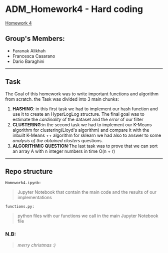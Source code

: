 # ADM_Homework4 - Hard coding
[Homework 4](https://github.com/CriMenghini/ADM/tree/master/2020/Homework_4)

## Group's Members:
* Faranak Alikhah
* Francesca Casarano
* Dario Baraghini 
- - - - 
## Task
The Goal of this homework was to write important functions and algorithm from scratch.
the Task was divided into 3 main chunks:
1) __HASHING__: in this first task we had to implement our hash function and use it to create an HyperLogLog structure. The final goal was to estimate the _cardinality_ of the                     dataset and the _error_ of our filter
2) __CLUSTERING__:in the second task we had to implement our K-Means algorithm for clustering(Lloyd's algorithm) and compare it with the inbuilt K-Means ++ algorithm for sklearn
                  we had also to answer to some _analysis of the obtained clusters_ questions. 
3) __ALGORITHMIC QUESTION__:The last task was to prove that we can sort an array A with n integer numbers in time O(n + r)

- - - -

## Repo structure
` Homework4.ipynb: `
> Jupyter Notebook that contain the main code and the results of our implementations

` functions.py: `
> python files with our functions we call in the main Jupyter Notebook file

### N.B:
> _merry christmas :)_ 
